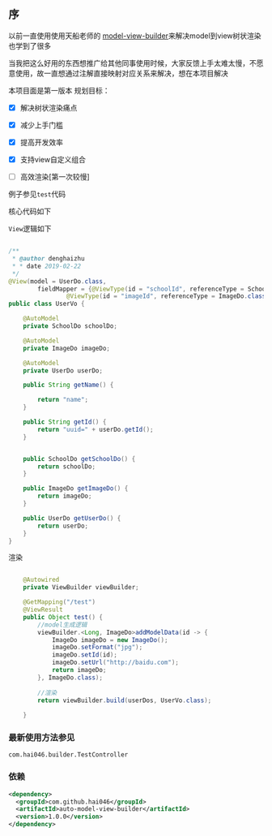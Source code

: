 ## 序

以前一直使用使用天船老师的 [model-view-builder](https://github.com/PhantomThief/model-view-builder)来解决model到view树状渲染
也学到了很多

当我把这么好用的东西想推广给其他同事使用时候，大家反馈上手太难太慢，不愿意使用，故一直想通过注解直接映射对应关系来解决，想在本项目解决


本项目面是第一版本
规划目标：

- [x] 解决树状渲染痛点 
- [x] 减少上手门槛
- [x] 提高开发效率
- [x] 支持view自定义组合
- [ ] 高效渲染[第一次较慢]


例子参见`test`代码


核心代码如下

`View`逻辑如下
```java

/**
 * @author denghaizhu
 * * date 2019-02-22
 */
@View(model = UserDo.class,
        fieldMapper = {@ViewType(id = "schoolId", referenceType = SchoolDo.class),
                @ViewType(id = "imageId", referenceType = ImageDo.class)})
public class UserVo {

    @AutoModel
    private SchoolDo schoolDo;

    @AutoModel
    private ImageDo imageDo;

    @AutoModel
    private UserDo userDo;

    public String getName() {

        return "name";
    }

    public String getId() {
        return "uuid=" + userDo.getId();
    }


    public SchoolDo getSchoolDo() {
        return schoolDo;
    }

    public ImageDo getImageDo() {
        return imageDo;
    }

    public UserDo getUserDo() {
        return userDo;
    }
}

```

渲染
```java

    @Autowired
    private ViewBuilder viewBuilder;

    @GetMapping("/test")
    @ViewResult
    public Object test() {
        //model生成逻辑
        viewBuilder.<Long, ImageDo>addModelData(id -> {
            ImageDo imageDo = new ImageDo();
            imageDo.setFormat("jpg");
            imageDo.setId(id);
            imageDo.setUrl("http://baidu.com");
            return imageDo;
        }, ImageDo.class);
        
        //渲染
        return viewBuilder.build(userDos, UserVo.class);
        
    }

```
### 最新使用方法参见
`com.hai046.builder.TestController`


### 依赖
```xml
<dependency>
  <groupId>com.github.hai046</groupId>
  <artifactId>auto-model-view-builder</artifactId>
  <version>1.0.0</version>
</dependency>
```
